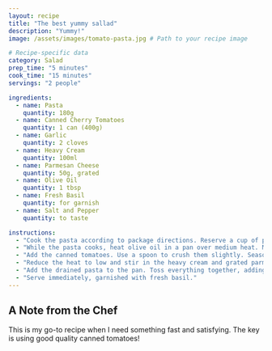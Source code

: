 ```yaml
---
layout: recipe
title: "The best yummy sallad"
description: "Yummy!"
image: /assets/images/tomato-pasta.jpg # Path to your recipe image

# Recipe-specific data
category: Salad
prep_time: "5 minutes"
cook_time: "15 minutes"
servings: "2 people"

ingredients:
  - name: Pasta
    quantity: 180g
  - name: Canned Cherry Tomatoes
    quantity: 1 can (400g)
  - name: Garlic
    quantity: 2 cloves
  - name: Heavy Cream
    quantity: 100ml
  - name: Parmesan Cheese
    quantity: 50g, grated
  - name: Olive Oil
    quantity: 1 tbsp
  - name: Fresh Basil
    quantity: for garnish
  - name: Salt and Pepper
    quantity: to taste

instructions:
  - "Cook the pasta according to package directions. Reserve a cup of pasta water before draining."
  - "While the pasta cooks, heat olive oil in a pan over medium heat. Mince the garlic and sauté for 1 minute until fragrant."
  - "Add the canned tomatoes. Use a spoon to crush them slightly. Season with salt and pepper and let it simmer for 5-7 minutes."
  - "Reduce the heat to low and stir in the heavy cream and grated parmesan cheese until the sauce is smooth."
  - "Add the drained pasta to the pan. Toss everything together, adding a splash of reserved pasta water if the sauce is too thick."
  - "Serve immediately, garnished with fresh basil."
---
```


## A Note from the Chef

This is my go-to recipe when I need something fast and satisfying. The key is using good quality canned tomatoes!
